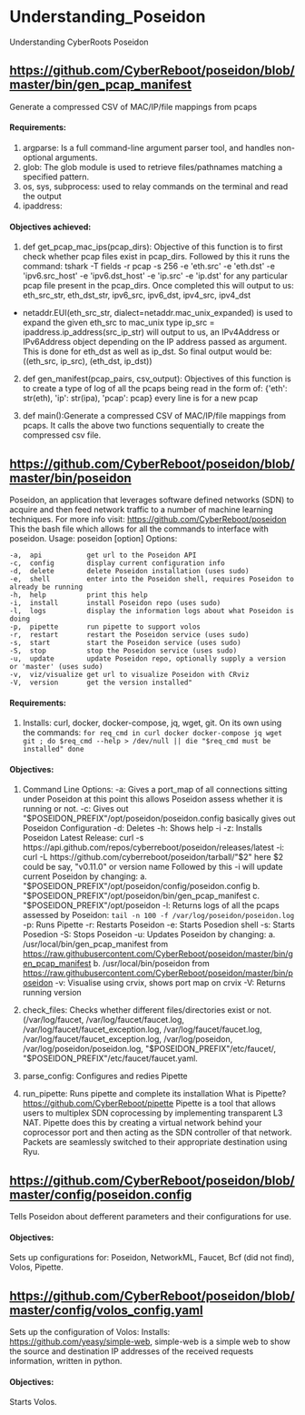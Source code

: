 # Understanding_Poseidon
Understanding CyberRoots Poseidon
## https://github.com/CyberReboot/poseidon/blob/master/bin/gen_pcap_manifest
Generate a compressed CSV of MAC/IP/file mappings from pcaps
#### Requirements:
1. argparse: Is a full command-line argument parser tool, and handles non-optional arguments.
2. glob:     The glob module is used to retrieve files/pathnames matching a specified pattern.
3. os, sys, subprocess: used to relay commands on the terminal and read the output
4. ipaddress:
#### Objectives achieved:
1. def get_pcap_mac_ips(pcap_dirs): Objective of this function is to first check whether pcap files exist in pcap_dirs. Followed by this it runs the command: tshark -T fields -r pcap -s 256 -e 'eth.src' -e 'eth.dst' -e 'ipv6.src_host' -e 'ipv6.dst_host' -e 'ip.src' -e 'ip.dst' for any particular pcap file present in the pcap_dirs.
Once completed this will output to us: eth_src_str, eth_dst_str, ipv6_src, ipv6_dst, ipv4_src, ipv4_dst
* netaddr.EUI(eth_src_str, dialect=netaddr.mac_unix_expanded) is used to expand the given eth_src to mac_unix type
ip_src = ipaddress.ip_address(src_ip_str) will output to us, an IPv4Address or IPv6Address object depending on the IP address passed as argument.
This is done for eth_dst as well as ip_dst.
So final output would be: ((eth_src, ip_src), (eth_dst, ip_dst))

2. def gen_manifest(pcap_pairs, csv_output): Objectives of this function is to create a type of log of all the pcaps being read in the form of: {'eth': str(eth), 'ip': str(ipa), 'pcap': pcap} every line is for a new pcap

3. def main():Generate a compressed CSV of MAC/IP/file mappings from pcaps. It calls the above two functions sequentially to create the compressed csv file.

## https://github.com/CyberReboot/poseidon/blob/master/bin/poseidon
Poseidon, an application that leverages software defined networks (SDN) to acquire and then feed network traffic to a number of machine learning techniques. For more info visit: https://github.com/CyberReboot/poseidon
This the bash file which allows for all the commands to interface with poseidon.
Usage: poseidon [option]
Options:

    -a,  api           get url to the Poseidon API
    -c,  config        display current configuration info
    -d,  delete        delete Poseidon installation (uses sudo)
    -e,  shell         enter into the Poseidon shell, requires Poseidon to already be running
    -h,  help          print this help
    -i,  install       install Poseidon repo (uses sudo)
    -l,  logs          display the information logs about what Poseidon is doing
    -p,  pipette       run pipette to support volos
    -r,  restart       restart the Poseidon service (uses sudo)
    -s,  start         start the Poseidon service (uses sudo)
    -S,  stop          stop the Poseidon service (uses sudo)
    -u,  update        update Poseidon repo, optionally supply a version or 'master' (uses sudo)
    -v,  viz/visualize get url to visualize Poseidon with CRviz
    -V,  version       get the version installed"
    
    
#### Requirements:
1. Installs: curl, docker, docker-compose, jq, wget, git. On its own using the commands:
`
for req_cmd in curl docker docker-compose jq wget git ; do
            $req_cmd --help > /dev/null || die "$req_cmd must be installed"
    done
`
#### Objectives:
1. Command Line Options:
-a: Gives a port_map of all connections sitting under Poseidon at this point this allows Poseidon assess whether it is running or not.
-c: Gives out "$POSEIDON_PREFIX"/opt/poseidon/poseidon.config basically gives out Poseidon Configuration
-d: Deletes
-h: Shows help
-i -z: Installs Poseidon Latest Release: curl -s https://api.github.com/repos/cyberreboot/poseidon/releases/latest
-i: curl -L https://github.com/cyberreboot/poseidon/tarball/"$2" here $2 could be say, "v0.11.0" or version name
Followed by this -i will update current Poseidon by changing:
a. "$POSEIDON_PREFIX"/opt/poseidon/config/poseidon.config
b. "$POSEIDON_PREFIX"/opt/poseidon/bin/gen_pcap_manifest
c. "$POSEIDON_PREFIX"/opt/poseidon
-l: Returns logs of all the pcaps assessed by Poseidon: `tail -n 100 -f /var/log/poseidon/poseidon.log`
-p: Runs Pipette
-r: Restarts Poseidon
-e: Starts Posedion shell
-s: Starts Posedion
-S: Stops Poseidon
-u: Updates Poseidon by changing:
a. /usr/local/bin/gen_pcap_manifest from https://raw.githubusercontent.com/CyberReboot/poseidon/master/bin/gen_pcap_manifest
b. /usr/local/bin/poseidon from https://raw.githubusercontent.com/CyberReboot/poseidon/master/bin/poseidon
-v: Visualise using crvix, shows port map on crvix 
-V: Returns running version

2. check_files:
Checks whether different files/directories exist or not. (/var/log/faucet, /var/log/faucet/faucet.log, /var/log/faucet/faucet_exception.log, /var/log/faucet/faucet.log, /var/log/faucet/faucet_exception.log, /var/log/poseidon, /var/log/poseidon/poseidon.log, "$POSEIDON_PREFIX"/etc/faucet/, "$POSEIDON_PREFIX"/etc/faucet/faucet.yaml.

3. parse_config:
Configures and redies Pipette

4. run_pipette:
Runs pipette and complete its installation
What is Pipette? https://github.com/CyberReboot/pipette
Pipette is a tool that allows users to multiplex SDN coprocessing by implementing transparent L3 NAT. Pipette does this by creating a virtual network behind your coprocessor port and then acting as the SDN controller of that network. Packets are seamlessly switched to their appropriate destination using Ryu.
## https://github.com/CyberReboot/poseidon/blob/master/config/poseidon.config
Tells Poseidon about defferent parameters and their configurations for use.
#### Objectives:
Sets up configurations for: Poseidon, NetworkML, Faucet, Bcf (did not find), Volos, Pipette.
## https://github.com/CyberReboot/poseidon/blob/master/config/volos_config.yaml
Sets up the configuration of Volos:
Installs: https://github.com/yeasy/simple-web, simple-web is a simple web to show the source and destination IP addresses of the received requests information, written in python.

#### Objectives:
Starts Volos.

## 

